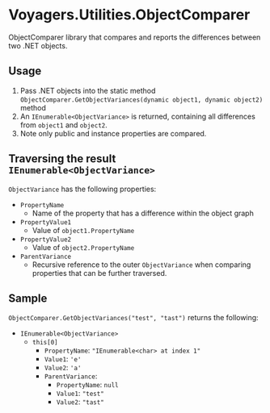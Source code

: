 Voyagers.Utilities.ObjectComparer
=================================

ObjectComparer library that compares and reports the differences between two .NET objects.

Usage
--------
1. Pass .NET objects into the static method `ObjectComparer.GetObjectVariances(dynamic object1, dynamic object2)` method
2. An `IEnumerable<ObjectVariance>` is returned, containing all differences from `object1` and `object2`.
3. Note only public and instance properties are compared.

Traversing the result `IEnumerable<ObjectVariance>`
----------
`ObjectVariance` has the following properties:
- `PropertyName`
  - Name of the property that has a difference within the object graph
- `PropertyValue1`
  - Value of `object1.PropertyName`
- `PropertyValue2`
  - Value of `object2.PropertyName`
- `ParentVariance`
  - Recursive reference to the outer `ObjectVariance` when comparing properties that can be further traversed.

Sample
----------
`ObjectComparer.GetObjectVariances("test", "tast")` returns the following:
- `IEnumerable<ObjectVariance>`
  - `this[0]`
    - `PropertyName`: `"IEnumerable<char> at index 1"`
    - `Value1`: `'e'`
    - `Value2`: `'a'`
    - `ParentVariance`:
      - `PropertyName`: `null`
      - `Value1`: `"test"`
      - `Value2`: `"tast"`
